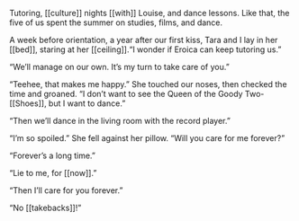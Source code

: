 Tutoring, [[culture]] nights [[with]] Louise, and dance lessons. Like that, the five of us spent the summer on studies, films, and dance.

A week before orientation, a year after our first kiss, Tara and I lay in her [[bed]], staring at her [[ceiling]].“I wonder if Eroica can keep tutoring us.”

“We’ll manage on our own. It’s my turn to take care of you.”

“Teehee, that makes me happy.” She touched our noses, then checked the time and groaned. “I don’t want to see the Queen of the Goody Two-[[Shoes]], but I want to dance.”

“Then we’ll dance in the living room with the record player.”

“I’m so spoiled.” She fell against her pillow. “Will you care for me forever?”

“Forever’s a long time.”

“Lie to me, for [[now]].”

“Then I’ll care for you forever.”

“No [[takebacks]]!”